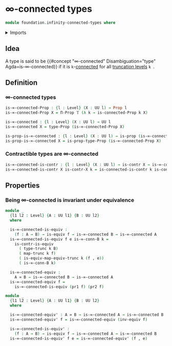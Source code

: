 # ∞-connected types

```agda
module foundation.infinity-connected-types where
```

<details><summary>Imports</summary>

```agda
open import foundation.connected-types
open import foundation.dependent-pair-types
open import foundation.functoriality-truncation
open import foundation.truncation-levels
open import foundation.truncations
open import foundation.universe-levels

open import foundation-core.contractible-types
open import foundation-core.equivalences
open import foundation-core.fibers-of-maps
open import foundation-core.identity-types
open import foundation-core.propositions
```

</details>

## Idea

A type is said to be {{#concept "∞-connected" Disambiguation="type" Agda=is-∞-connected}} if it is `k`-[connected](foundation.connected-types.md) for all [truncation levels](foundation-core.truncation-levels.md) `k `.

## Definition

### ∞-connected types

```agda
is-∞-connected-Prop : {l : Level} (X : UU l) → Prop l
is-∞-connected-Prop X = Π-Prop 𝕋 (λ k → is-connected-Prop k X)

is-∞-connected : {l : Level} (X : UU l) → UU l
is-∞-connected X = type-Prop (is-∞-connected-Prop X)

is-prop-is-∞-connected : {l : Level} (X : UU l) → is-prop (is-∞-connected X)
is-prop-is-∞-connected X = is-prop-type-Prop (is-∞-connected-Prop X)
```

### Contractible types are ∞-connected

```agda
is-∞-connected-is-contr : {l : Level} (X : UU l) → is-contr X → is-∞-connected X
is-∞-connected-is-contr X is-contr-X k = is-connected-is-contr k is-contr-X
```

## Properties

### Being ∞-connected is invariant under equivalence

```agda
module _
  {l1 l2 : Level} {A : UU l1} {B : UU l2}
  where

  is-∞-connected-is-equiv :
    (f : A → B) → is-equiv f → is-∞-connected B → is-∞-connected A
  is-∞-connected-is-equiv f e is-∞-conn-B k =
    is-contr-is-equiv
      ( type-trunc k B)
      ( map-trunc k f)
      ( is-equiv-map-equiv-trunc k (f , e))
      ( is-∞-conn-B k)

  is-∞-connected-equiv :
    A ≃ B → is-∞-connected B → is-∞-connected A
  is-∞-connected-equiv f =
    is-∞-connected-is-equiv (pr1 f) (pr2 f)

module _
  {l1 l2 : Level} {A : UU l1} {B : UU l2}
  where

  is-∞-connected-equiv' : A ≃ B → is-∞-connected A → is-∞-connected B
  is-∞-connected-equiv' f = is-∞-connected-equiv (inv-equiv f)

  is-∞-connected-is-equiv' :
    (f : A → B) → is-equiv f → is-∞-connected A → is-∞-connected B
  is-∞-connected-is-equiv' f e = is-∞-connected-equiv' (f , e)
```
